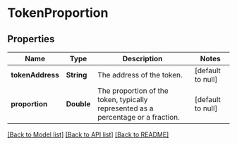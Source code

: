 # TokenProportion
## Properties

| Name | Type | Description | Notes |
|------------ | ------------- | ------------- | -------------|
| **tokenAddress** | **String** | The address of the token. | [default to null] |
| **proportion** | **Double** | The proportion of the token, typically represented as a percentage or a fraction. | [default to null] |

[[Back to Model list]](../README.md#documentation-for-models) [[Back to API list]](../README.md#documentation-for-api-endpoints) [[Back to README]](../README.md)

